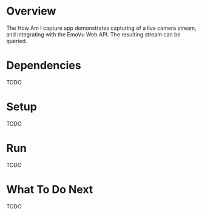 # Overview

The How Am I capture app demonstrates capturing of a live camera stream, and integrating with the EmoVu Web API.  The resulting stream can be queried.

# Dependencies

TODO

# Setup

TODO

# Run

TODO

# What To Do Next

TODO